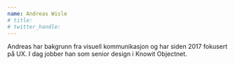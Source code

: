 ```yaml
---
name: Andreas Wisle
# title:
# twitter_handle:
---
```

Andreas har bakgrunn fra visuell kommunikasjon og har siden 2017 fokusert på UX. I dag jobber han som senior design i Knowit Objectnet. 